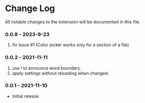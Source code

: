 # Change Log

All notable changes to the extension will be documented in this file.

### 0.0.8 - 2023-9-23

1. fix issue #1 (Color picker works only for a section of a file)

### 0.0.2 - 2021-11-11

1. use ! to announce word boundary.
2. apply settings without reloading when changed.

### 0.0.1 - 2021-11-10

- Initial release
